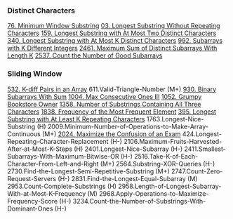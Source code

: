 ### Distinct Characters
[76. Minimum Window Substring]()
[03. Longest Substring Without Repeating Characters]()
[159. Longest Substring with At Most Two Distinct Characters]()
[340. Longest Substring with At Most K Distinct Characters]()
[992. Subarrays with K Different Integers]()
[2461. Maximum Sum of Distinct Subarrays With Length K]()
[2537. Count the Number of Good Subarrays]()

### Sliding Window
[532. K-diff Pairs in an Array]()
611.Valid-Triangle-Number (M+)
[930. Binary Subarrays With Sum]()
[1004. Max Consecutive Ones III]()
[1052. Grumpy Bookstore Owner]()
[1358. Number of Substrings Containing All Three Characters]()
[1838. Frequency of the Most Frequent Element]()
[395. Longest Substring with At Least K Repeating Characters]()
1763.Longest-Nice-Substring (H)
2009.Minimum-Number-of-Operations-to-Make-Array-Continuous (M+)
[2024. Maximize the Confusion of an Exam]()
424.Longest-Repeating-Character-Replacement (H-)
2106.Maximum-Fruits-Harvested-After-at-Most-K-Steps (H)
2401.Longest-Nice-Subarray (H-)
2411.Smallest-Subarrays-With-Maximum-Bitwise-OR (H-)
2516.Take-K-of-Each-Character-From-Left-and-Right (M+)
2564.Substring-XOR-Queries (H-)
2730.Find-the-Longest-Semi-Repetitive-Substring (M+)
2747.Count-Zero-Request-Servers (H-)
2831.Find-the-Longest-Equal-Subarray (M)
2953.Count-Complete-Substrings (H)
2958.Length-of-Longest-Subarray-With-at-Most-K-Frequency (M)
2968.Apply-Operations-to-Maximize-Frequency-Score (H-)
3234.Count-the-Number-of-Substrings-With-Dominant-Ones (H-)
